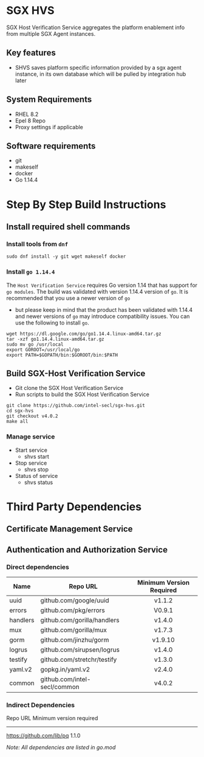 SGX HVS
=======

SGX Host Verification Service aggregates the platform enablement info from multiple SGX Agent instances.

Key features
------------

-   SHVS saves platform specific information provided by a sgx agent instance, in its own database which will be pulled by integration hub later

System Requirements
-------------------

-   RHEL 8.2
-   Epel 8 Repo
-   Proxy settings if applicable

Software requirements
---------------------

-   git
-   makeself
-   docker
-   Go 1.14.4

Step By Step Build Instructions
===============================

Install required shell commands
-------------------------------

### Install tools from `dnf`

``` {.shell}
sudo dnf install -y git wget makeself docker
```

### Install `go 1.14.4`

The `Host Verification Service` requires Go version 1.14 that has
support for `go modules`. The build was validated with version 1.14.4
version of `go`. It is recommended that you use a newer version of `go`
- but please keep in mind that the product has been validated with
1.14.4 and newer versions of `go` may introduce compatibility issues.
You can use the following to install `go`.

``` {.shell}
wget https://dl.google.com/go/go1.14.4.linux-amd64.tar.gz
tar -xzf go1.14.4.linux-amd64.tar.gz
sudo mv go /usr/local
export GOROOT=/usr/local/go
export PATH=$GOPATH/bin:$GOROOT/bin:$PATH
```

Build SGX-Host Verification Service
-----------------------------------

-   Git clone the SGX Host Verification Service
-   Run scripts to build the SGX Host Verification Service

``` {.shell}
git clone https://github.com/intel-secl/sgx-hvs.git
cd sgx-hvs
git checkout v4.0.2
make all
```

### Manage service

-   Start service
    -   shvs start
-   Stop service
    -   shvs stop
-   Status of service
    -   shvs status

Third Party Dependencies
========================

Certificate Management Service
------------------------------

Authentication and Authorization Service
----------------------------------------

### Direct dependencies

|  Name       | Repo URL                      | Minimum Version Required  |
|  ---------- | ----------------------------- | :-----------------------: |
|  uuid       | github.com/google/uuid        | v1.1.2                    |
|  errors     | github.com/pkg/errors         | V0.9.1                    |
|  handlers   | github.com/gorilla/handlers   | v1.4.0                    |
|  mux        | github.com/gorilla/mux        | v1.7.3                    |
|  gorm       | github.com/jinzhu/gorm        | v1.9.10                   |
|  logrus     | github.com/sirupsen/logrus    | v1.4.0                    |
|  testify    | github.com/stretchr/testify   | v1.3.0                    |
|  yaml.v2    | gopkg.in/yaml.v2              | v2.4.0                    |
|  common     | github.com/intel-secl/common  | v4.0.2                    |

### Indirect Dependencies

  Repo URL                     Minimum version required
  --------------------------- --------------------------
  https://github.com/lib/pq             1.1.0

*Note: All dependencies are listed in go.mod*
